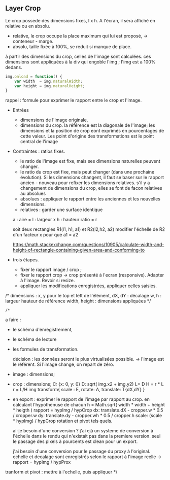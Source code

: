 
## Layer Crop
Le crop possede des dimensions fixes, l x h. A l'écran, il sera affiché en relative ou en absolu.
- relative, le crop occupe la place maximum qui lui est proposé,  -> conteneur - marge.
- absolu, taille fixée à 100%, se reduit si manque de place.

à partir des dimensions du crop, celles de l'image sont calculées. ces dimensions sont appliquées à la div qui engoble l'img ; l'img est a 100% dedans.

```javascript
img.onload = function() {
    var width  = img.naturalWidth;
    var height = img.naturalHeight;
}
```

rappel : formule pour exprimer le rapport entre le crop et l'image.
- Entrées
    - dimensions de l'image originale,
    - dimensions du crop.
la référence est la diagonale de l'image; les dimensions et la position de crop eont exprimés en pourcentages de cette valeur.
Les point d'origine des transformations est le point central de l'image

- Contraintes : ratios fixes. 
    - le ratio de l'image est fixe, mais ses dimensions naturelles peuvent changer.
    - le ratio du crop est fixe, mais peut changer (dans une prochaine évolution). Si les dimensions changent, il faut se baser sur le rapport ancien - nouveau pour refixer les dimensions relatives.
    s'il y a changement de dimensions du crop, elles se font de facon relatives au absolues
    - absolues : appliquer le rapport entre les anciennes et les nouvelles dimensions.
    - relatives : garder une surface identique
    

    a : aire = l : largeur x h : hauteur
    ratio = r

    soit deux rectangles R1(l1, h1, a1) et R2(l2,h2, a2)
    modifier l'échelle de R2 d'un facteur x pour que a1 = a2 


    https://math.stackexchange.com/questions/10905/calculate-width-and-height-of-rectangle-containing-given-area-and-conforming-to
    

- trois étapes.
    - fixer le rapport image / crop ;
    - fixer le rapport crop -> crop présenté à l'ecran (responsive). Adapter à l'image. Revoir si resize.
    - appliquer les modifications enregistrées, appliquer celles saisies.




/*
dimensions :
x, y pour le top et left de l'élément,
dX, dY : décalage
w, h : largeur hauteur de référence
width, height : dimensions appliquées
*/



    /*
a faire : 
- le schéma d'enregistrement,
- le schéma de lecture
- les formules de transformation.

    décision : les données seront le plus virtualisées possible.
    -> l'image est le référent. Si l'image change, on repart de zéro.

- image : dimensions;
- crop : dimensions;
C: {x: 0, y: 0}
D: sqrt( img.x2 + img.y2)
L= D
H = r * L
r = L/H
img transform{
scale : E,
rotate: A,
translate: T{dX,dY}
}


- en export :
    exprimer le rapport de l'image par rapport au crop.
    en calculant l'hypothenuse de chacun
    h = Math.sqrt( width * width + height * heigth )
    rapport = hypImg / hypCrop
    dx: translate.dX - cropper.w * 0.5 / cropper.w
    dy: translate.dy - cropper.wh * 0.5 / cropper.h
    scale: (scale * hypImg) / hypCrop
    rotation et pivot tels quels.

    ai-je besoin d'une conversion ? j'ai ejà un systeme de conversion à l'échelle dans le rendu qui n'existait pas dans la premiere version.
    seul le passage des pixels à pourcents est clean pour un export.

    j'ai besoin d'une conversion pour le passage du proxy à l'original.
    echelle et decalage sont enregistrés selon le rapport à l'image reelle
    -> rapport = hypImg / hypProx 

tranform et pivot : mettre à l'echelle, puis appliquer 
    */

